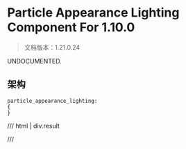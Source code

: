 # Particle Appearance Lighting Component For 1.10.0

> 文档版本：1.21.0.24

UNDOCUMENTED.

## 架构

```mcschema
particle_appearance_lighting:
{
}

```

/// html | div.result

///

